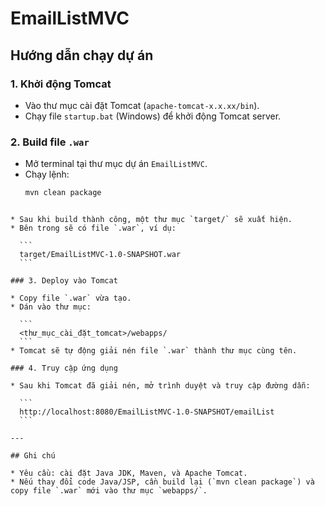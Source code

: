 # EmailListMVC

## Hướng dẫn chạy dự án

### 1. Khởi động Tomcat
- Vào thư mục cài đặt Tomcat (`apache-tomcat-x.x.xx/bin`).
- Chạy file `startup.bat` (Windows) để khởi động Tomcat server.

### 2. Build file `.war`
- Mở terminal tại thư mục dự án `EmailListMVC`.
- Chạy lệnh:
  ```bash
  mvn clean package
````

* Sau khi build thành công, một thư mục `target/` sẽ xuất hiện.
* Bên trong sẽ có file `.war`, ví dụ:

  ```
  target/EmailListMVC-1.0-SNAPSHOT.war
  ```

### 3. Deploy vào Tomcat

* Copy file `.war` vừa tạo.
* Dán vào thư mục:

  ```
  <thư_mục_cài_đặt_tomcat>/webapps/
  ```
* Tomcat sẽ tự động giải nén file `.war` thành thư mục cùng tên.

### 4. Truy cập ứng dụng

* Sau khi Tomcat đã giải nén, mở trình duyệt và truy cập đường dẫn:

  ```
  http://localhost:8080/EmailListMVC-1.0-SNAPSHOT/emailList
  ```

---

## Ghi chú

* Yêu cầu: cài đặt Java JDK, Maven, và Apache Tomcat.
* Nếu thay đổi code Java/JSP, cần build lại (`mvn clean package`) và copy file `.war` mới vào thư mục `webapps/`.
